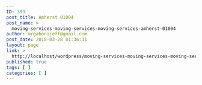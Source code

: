 ```yaml
---
ID: 393
post_title: Amherst 01004
post_name: >
  moving-services-moving-services-moving-services-amherst-01004
author: mrgabonijeff@gmail.com
post_date: 2018-03-28 01:36:31
layout: page
link: >
  http://localhost/wordpress/moving-services-moving-services-moving-services-amherst-01004/
published: true
tags: [ ]
categories: [ ]
---
```

